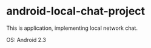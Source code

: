 android-local-chat-project
==========================
This is application, implementing local network chat.

OS: Android 2.3

